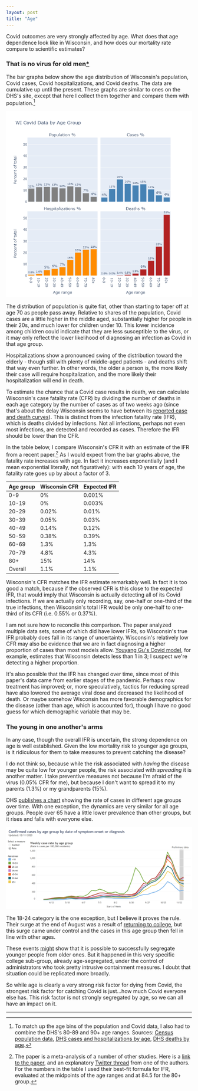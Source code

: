 ```yaml
---
layout: post
title: "Age"
---
```


Covid outcomes are very strongly affected by age. What does that age dependence look like in Wisconsin, and how does our mortality rate compare to scientific estimates?

### That is no virus for old men[\*](https://www.poetryfoundation.org/poems/43291/sailing-to-byzantium)
The bar graphs below show the age distribution of Wisconsin's population, Covid cases, Covid hospitalizations, and Covid deaths. The data are cumulative up until the present. These graphs are similar to ones on the DHS's site, except that here I collect them together and compare them with population.[^Sources]

![Age distributions](../assets/Age-Covid_2020-12-11.png)

The distribution of population is quite flat, other than starting to taper off at age 70 as people pass away. Relative to shares of the population, Covid cases are a little higher in the middle aged, substantially higher for people in their 20s, and much lower for children under 10. This lower incidence among children could indicate that they are less susceptible to the virus, or it may only reflect the lower likelihood of diagnosing an infection as Covid in that age group.

Hospitalizations show a pronounced swing of the distribution toward the elderly - though still with plenty of middle-aged patients - and deaths shift that way even further. In other words, the older a person is, the more likely their case will require hospitalization, and the more likely their hospitalization will end in death.

To estimate the chance that a Covid case results in death, we can calculate Wisconsin's case fatality rate (CFR) by dividing the number of deaths in each age category by the number of cases as of two weeks ago (since that's about the delay Wisconsin seems to have between its [reported case and death curves](2020-12-07-status-update.md)). This is distinct from the infection fatality rate (IFR), which is deaths divided by infections. Not all infections, perhaps not even most infections, are detected and recorded as cases. Therefore the IFR should be lower than the CFR.

In the table below, I compare Wisconsin's CFR it with an estimate of the IFR from a recent paper.[^Paper] As I would expect from the bar graphs above, the fatality rate increases with age. In fact it increases exponentially (and I mean exponential literally, not figuratively): with each 10 years of age, the fatality rate goes up by about a factor of 3. 

Age group | Wisconsin CFR | Expected IFR
---------- | ----------- | -----------
0-9   | 0%    | 0.001%
10-19 | 0%    | 0.003%
20-29 | 0.02% | 0.01%
30-39 | 0.05% | 0.03%
40-49 | 0.14% | 0.12%
50-59 | 0.38% | 0.39%
60-69 | 1.3%  | 1.3%
70-79 | 4.8%  | 4.3%
80+   | 15%   | 14%
Overall   | 1.1%  | 1.1%

Wisconsin's CFR matches the IFR estimate remarkably well. In fact it is too good a match, because if the observed CFR is this close to the expected IFR, that would imply that Wisconsin is actually detecting all of its Covid infections. If we are actually only recording, say, one-half or one-third of the true infections, then Wisconsin's total IFR would be only one-half to one-third of its CFR (i.e. 0.55% or 0.37%).

I am not sure how to reconcile this comparison. The paper analyzed multiple data sets, some of which did have lower IFRs, so Wisconsin's true IFR probably does fall in its range of uncertainty. Wisconsin's relatively low CFR may also be evidence that we are in fact diagnosing a higher proportion of cases than most models allow. [Youyang Gu's Covid model](https://covid19-projections.com/infections/us-wi), for example, estimates that Wisconsin detects less than 1 in 3; I suspect we're detecting a higher proportion. 

It's also possible that the IFR has changed over time, since most of this paper's data came from earlier stages of the pandemic. Perhaps now treatment has improved; or, more speculatively, tactics for reducing spread have also lowered the average viral dose and decreased the likelihood of death. Or maybe somehow Wisconsin has more favorable demographics for the disease (other than age, which is accounted for), though I have no good guess for which demographic variable that may be. 

### The young in one another's arms
In any case, though the overall IFR is uncertain, the strong dependence on age is well established. Given the low mortality risk to younger age groups, is it ridiculous for them to take measures to prevent catching the disease?

I do not think so, because while the risk associated with *having* the disease may be quite low for younger people, the risk associated with *spreading* it is another matter. I take preventive measures not because I'm afraid of the virus (0.05% CFR for me), but because I don't want to spread it to my parents (1.3%) or my grandparents (15%). 

DHS [publishes a chart](https://www.dhs.wisconsin.gov/covid-19/cases.htm) showing the rate of cases in different age groups over time. With one exception, the dynamics are very similar for all age groups. People over 65 have a little lower prevalence than other groups, but it rises and falls with everyone else.

![DHS cases by age](../assets/Age-Cases-DHS_2020-12-11.png)

The 18-24 category is the one exception, but I believe it proves the rule. Their surge at the end of August was a result of [returning to college](2020-09-14-wisconsin-colleges.md), but this surge came under control and the cases in this age group then fell in line with other ages. 

These events [might](https://twitter.com/danielle_ivory/status/1337814187175784450) show that it is possible to successfully segregate younger people from older ones. But it happened in this very specific college sub-group, already age-segregated, under the control of administrators who took pretty intrusive containment measures. I doubt that situation could be replicated more broadly.

So while age is clearly a very strong risk factor for dying from Covid, the strongest risk factor for catching Covid is just...how much Covid everyone else has. This risk factor is not strongly segregated by age, so we can all have an impact on it.

---
[^Sources]: To match up the age bins of the population and Covid data, I also had to combine the DHS's 80-89 and 90+ age ranges. Sources: [Census population data](https://data.census.gov/cedsci/table?q=S01&g=0400000US55&d=ACS%201-Year%20Estimates%20Subject%20Tables&tid=ACSST1Y2019.S0101&hidePreview=true), [DHS cases and hospitalizations by age](https://www.dhs.wisconsin.gov/covid-19/cases.htm), [DHS deaths by age](https://www.dhs.wisconsin.gov/covid-19/deaths.htm).

[^Paper]: The paper is a meta-analysis of a number of other studies. Here is a [link to the paper](https://link.springer.com/article/10.1007/s10654-020-00698-1), and an explanatory [Twitter thread](https://twitter.com/GidMK/status/1336423659850801152) from one of the authors. For the numbers in the table I used their best-fit formula for IFR, evaluated at the midpoints of the age ranges and at 84.5 for the 80+ group.
